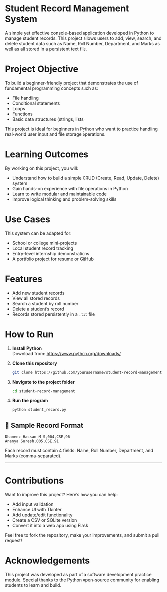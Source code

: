 # Student Record Management System

A simple yet effective console-based application developed in Python to manage student records. This project allows users to add, view, search, and delete student data such as Name, Roll Number, Department, and Marks as well as all stored in a persistent text file.

# Project Objective

To build a beginner-friendly project that demonstrates the use of fundamental programming concepts such as:
- File handling
- Conditional statements
- Loops
- Functions
- Basic data structures (strings, lists)

This project is ideal for beginners in Python who want to practice handling real-world user input and file storage operations.


# Learning Outcomes

By working on this project, you will:
- Understand how to build a simple CRUD (Create, Read, Update, Delete) system
- Gain hands-on experience with file operations in Python
- Learn to write modular and maintainable code
- Improve logical thinking and problem-solving skills


# Use Cases

This system can be adapted for:
- School or college mini-projects
- Local student record tracking
- Entry-level internship demonstrations
- A portfolio project for resume or GitHub


# Features

- Add new student records  
- View all stored records  
- Search a student by roll number  
- Delete a student’s record  
- Records stored persistently in a `.txt` file

# How to Run

1. **Install Python**  
   Download from: https://www.python.org/downloads/

2. **Clone this repository**  
   ```bash
   git clone https://github.com/yourusername/student-record-management.git
   ```

3. **Navigate to the project folder**  
   ```bash
   cd student-record-management
   ```

4. **Run the program**  
   ```bash
   python student_record.py
   ```

## 🧪 Sample Record Format

```
Dhameez Hassan M S,004,CSE,96
Ananya Suresh,005,CSE,91
```

Each record must contain 4 fields: Name, Roll Number, Department, and Marks (comma-separated).

---

# Contributions

Want to improve this project? Here’s how you can help:

- Add input validation
- Enhance UI with Tkinter
- Add update/edit functionality
- Create a CSV or SQLite version
- Convert it into a web app using Flask

Feel free to fork the repository, make your improvements, and submit a pull request!

# Acknowledgements

This project was developed as part of a software development practice module. Special thanks to the Python open-source community for enabling students to learn and build.
